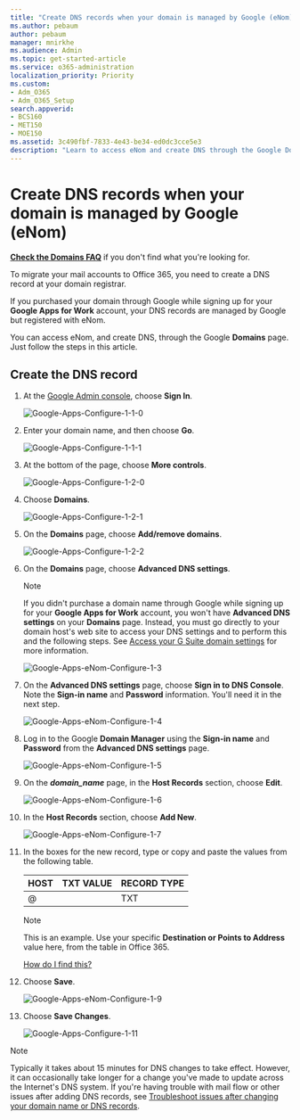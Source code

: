 ```yaml
---
title: "Create DNS records when your domain is managed by Google (eNom)"
ms.author: pebaum
author: pebaum
manager: mnirkhe
ms.audience: Admin
ms.topic: get-started-article
ms.service: o365-administration
localization_priority: Priority
ms.custom:
- Adm_O365
- Adm_O365_Setup
search.appverid:
- BCS160
- MET150
- MOE150
ms.assetid: 3c490fbf-7833-4e43-be34-ed0dc3cce5e3
description: "Learn to access eNom and create DNS through the Google Domains page."
---
```


# Create DNS records when your domain is managed by Google (eNom)

 **[Check the Domains FAQ](../setup/domains-faq.md)** if you don't find what you're looking for. 
  
To migrate your mail accounts to Office 365, you need to create a DNS record at your domain registrar.
  
If you purchased your domain through Google while signing up for your **Google Apps for Work** account, your DNS records are managed by Google but registered with eNom. 
  
You can access eNom, and create DNS, through the Google **Domains** page. Just follow the steps in this article. 
  
## Create the DNS record

1. At the [Google Admin console](https://www.google.com/work/apps/business), choose **Sign In**.
    
    ![Google-Apps-Configure-1-1-0](../media/37a6e9f6-319e-4c02-aa18-d8d06df7953d.png)
  
2. Enter your domain name, and then choose **Go**.
    
    ![Google-Apps-Configure-1-1-1](../media/2caf8dcb-4d40-4cfa-bc40-d634e454e699.png)
  
3. At the bottom of the page, choose **More controls**.
    
    ![Google-Apps-Configure-1-2-0](../media/1518ff78-035b-423e-85a3-c16d7faa0968.png)
  
4. Choose **Domains**.
    
    ![Google-Apps-Configure-1-2-1](../media/c2972c06-9bca-43bd-9876-2cee63043bf1.png)
  
5. On the **Domains** page, choose **Add/remove domains**.
    
    ![Google-Apps-Configure-1-2-2](../media/07b8068f-9a05-40aa-a041-fc495c729a18.png)
  
6. On the **Domains** page, choose **Advanced DNS settings**.
    
    > [!NOTE]
    > If you didn't purchase a domain name through Google while signing up for your **Google Apps for Work** account, you won't have **Advanced DNS settings** on your **Domains** page. Instead, you must go directly to your domain host's web site to access your DNS settings and to perform this and the following steps. See [Access your G Suite domain settings](https://support.google.com/a/answer/54693?hl=en) for more information. 
  
    ![Google-Apps-eNom-Configure-1-3](../media/b244b29c-e479-40be-b380-4ffa0f74b421.png)
  
7. On the **Advanced DNS settings** page, choose **Sign in to DNS Console**. Note the **Sign-in name** and **Password** information. You'll need it in the next step. 
    
    ![Google-Apps-eNom-Configure-1-4](../media/056a2767-462f-4847-acee-d01e3f773add.png)
  
8. Log in to the Google **Domain Manager** using the **Sign-in name** and **Password** from the **Advanced DNS settings** page. 
    
    ![Google-Apps-eNom-Configure-1-5](../media/08b74652-8cdb-4560-a5fd-0899f86deee8.png)
  
9. On the ***domain_name*** page, in the **Host Records** section, choose **Edit**.
    
    ![Google-Apps-eNom-Configure-1-6](../media/d54fec18-b9d1-4796-8397-0393c964eade.png)
  
10. In the **Host Records** section, choose **Add New**.
    
    ![Google-Apps-eNom-Configure-1-7](../media/3562806a-4328-4e60-a717-0566841204cf.png)
  
11. In the boxes for the new record, type or copy and paste the values from the following table.
    
    |**HOST**|**TXT VALUE**|**RECORD TYPE**|
    |:-----|:-----|:-----|
    |@  <br/> ||TXT  <br/> |

    > [!NOTE]
    > This is an example. Use your specific **Destination or Points to Address** value here, from the table in Office 365. 
  
    [How do I find this?](../get-help-with-domains/information-for-dns-records.md)
  
12. Choose **Save**.
    
    ![Google-Apps-eNom-Configure-1-9](../media/7a6f7b45-8f79-487b-afe4-05949c2c04e8.png)
  
13. Choose **Save Changes**.
    
    ![Google-Apps-Configure-1-11](../media/7f321236-33fb-4a7d-9d03-26605e9e558c.png)
  
> [!NOTE]
>  Typically it takes about 15 minutes for DNS changes to take effect. However, it can occasionally take longer for a change you've made to update across the Internet's DNS system. If you're having trouble with mail flow or other issues after adding DNS records, see [Troubleshoot issues after changing your domain name or DNS records](../get-help-with-domains/find-and-fix-issues.md). 
  
